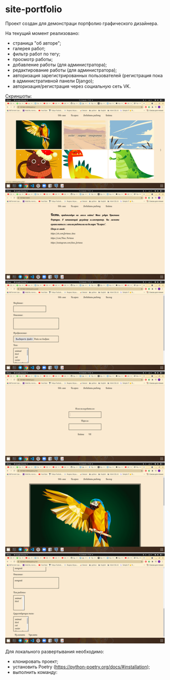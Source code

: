 # site-portfolio

Проект создан для демонстраци портфолио графического дизайнера.

На текущий момент реализовано:
- страница "об авторе";
- галерея работ;
- фильтр работ по тегу;
- просмотр работы;
- добавление работы (для администратора);
- редактирование работы (для администратора);
- авторизация зарегистрированных пользователей (регистрация пока в административной панели Django);
- авторизация/регистрация через социальную сеть VK.

Скриншоты:
![Image alt](screenshots/gallery.png "Страница галереи работ")
![Image alt](screenshots/about_me.png "Главная")
![Image alt](screenshots/add_paint.png "Страница добавления работы")
![Image alt](screenshots/auth.png "Страница входа")
![Image alt](screenshots/change_paint.png "Страница редактирования работы")
![Image alt](screenshots/change_paint2.png)

Для локального развертывания необходимо:
- клонировать проект;
- установить Poetry (https://python-poetry.org/docs/#installation);
- выполнить команду:
